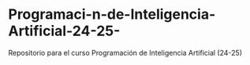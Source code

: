 # Programaci-n-de-Inteligencia-Artificial-24-25-
Repositorio para el curso Programación de Inteligencia Artificial (24-25) 
